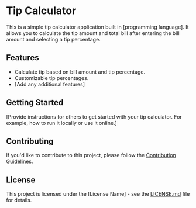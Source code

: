 # Tip Calculator

This is a simple tip calculator application built in [programming language]. It allows you to calculate the tip amount and total bill after entering the bill amount and selecting a tip percentage.

## Features
- Calculate tip based on bill amount and tip percentage.
- Customizable tip percentages.
- [Add any additional features]

## Getting Started
[Provide instructions for others to get started with your tip calculator. For example, how to run it locally or use it online.]

## Contributing
If you'd like to contribute to this project, please follow the [Contribution Guidelines](CONTRIBUTING.md).

## License
This project is licensed under the [License Name] - see the [LICENSE.md](LICENSE.md) file for details.

